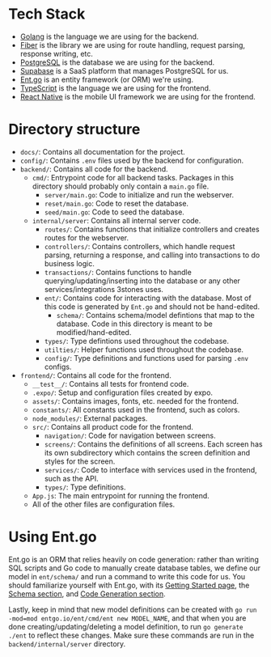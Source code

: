 # Tech Stack

- [Golang](https://go.dev/) is the language we are using for the backend.
- [Fiber](https://gofiber.io/) is the library we are using for route handling, request parsing, response writing, etc.
- [PostgreSQL](https://www.postgresql.org/) is the database we are using for the backend.
- [Supabase](https://supabase.com/) is a SaaS platform that manages PostgreSQL for us.
- [Ent.go](https://entgo.io/) is an entity framework (or ORM) we're using.
- [TypeScript](https://www.typescriptlang.org/) is the language we are using for the frontend.
- [React Native](https://reactnative.dev/) is the mobile UI framework we are using for the frontend.

# Directory structure

- `docs/`: Contains all documentation for the project.
- `config/`: Contains `.env` files used by the backend for configuration.
- `backend/`: Contains all code for the backend.
  - `cmd/`: Entrypoint code for all backend tasks. Packages in this directory should probably only contain a `main.go` file.
    - `server/main.go`: Code to initialize and run the webserver.
    - `reset/main.go`: Code to reset the database.
    - `seed/main.go`: Code to seed the database.
  - `internal/server`: Contains all internal server code.
    - `routes/`: Contains functions that initialize controllers and creates routes for the webserver.
    - `controllers/`: Contains controllers, which handle request parsing, returning a response, and calling into transactions to do business logic.
    - `transactions/`: Contains functions to handle querying/updating/inserting into the database or any other services/integrations 3stones uses.
    - `ent/`: Contains code for interacting with the database. Most of this code is generated by `Ent.go` and should not be hand-edited.
      - `schema/`: Contains schema/model defintions that map to the database. Code in this directory is meant to be modified/hand-edited.
    - `types/`: Type defintions used throughout the codebase.
    - `utilties/`: Helper functions used throughout the codebase.
    - `config/`: Type definitions and functions used for parsing `.env` configs.
- `frontend/`: Contains all code for the frontend.
  - `__test__/`: Contains all tests for frontend code.
  - `.expo/`: Setup and configuration files created by expo.
  - `assets/`: Contains images, fonts, etc. needed for the frontend.
  - `constants/`: All constants used in the frontend, such as colors.
  - `node_modules/`: External packages.
  - `src/`: Contains all product code for the frontend.
    - `navigation/`: Code for navigation between screens.
    - `screens/`: Contains the definitions of all screens. Each screen has its own subdirectory which contains the screen definition and styles for the screen.
    - `services/`: Code to interface with services used in the frontend, such as the API.
    - `types/`: Type definitions.
  - `App.js`: The main entrypoint for running the frontend.
  - All of the other files are configuration files.

# Using Ent.go

Ent.go is an ORM that relies heavily on code generation: rather than writing SQL scripts and Go code to manually create database tables, we define our model in `ent/schema/` and run a command to write this code for us. You should familiarize yourself with Ent.go, with its [Getting Started page](https://entgo.io/docs/getting-started), the [Schema section](https://entgo.io/docs/schema-def), and [Code Generation section](https://entgo.io/docs/code-gen).

Lastly, keep in mind that new model definitions can be created with `go run -mod=mod entgo.io/ent/cmd/ent new MODEL_NAME`, and that when you are done creating/updating/deleting a model definition, to run `go generate ./ent` to reflect these changes. Make sure these commands are run in the `backend/internal/server` directory.
